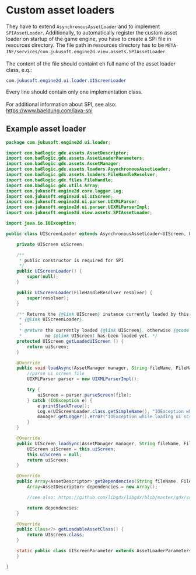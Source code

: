 # Custom asset loaders

They have to extend `AsynchronousAssetLoader` and to implement `SPIAssetLoader`.
Additionally, to automatically register the custom asset loader on startup of the game engine, you have to create a SPI file in resources directory.
The file path in resources directory has to be `META-INF/services/com.jukusoft.engine2d.view.assets.SPIAssetLoader`.\
\
The content of the file should containt eh full name of the asset loader class, e.q.:
```java
com.jukusoft.engine2d.ui.loader.UIScreenLoader
```

Every line should contain only one implementation class.\
\
For additional information about SPI, see also: https://www.baeldung.com/java-spi

## Example asset loader

```java
package com.jukusoft.engine2d.ui.loader;

import com.badlogic.gdx.assets.AssetDescriptor;
import com.badlogic.gdx.assets.AssetLoaderParameters;
import com.badlogic.gdx.assets.AssetManager;
import com.badlogic.gdx.assets.loaders.AsynchronousAssetLoader;
import com.badlogic.gdx.assets.loaders.FileHandleResolver;
import com.badlogic.gdx.files.FileHandle;
import com.badlogic.gdx.utils.Array;
import com.jukusoft.engine2d.core.logger.Log;
import com.jukusoft.engine2d.ui.UIScreen;
import com.jukusoft.engine2d.ui.parser.UIXMLParser;
import com.jukusoft.engine2d.ui.parser.UIXMLParserImpl;
import com.jukusoft.engine2d.view.assets.SPIAssetLoader;

import java.io.IOException;

public class UIScreenLoader extends AsynchronousAssetLoader<UIScreen, UIScreenLoader.UIScreenParameter> implements SPIAssetLoader {

    private UIScreen uiScreen;

    /**
     * public constructor is required for SPI
     */
    public UIScreenLoader() {
        super(null);
    }

    public UIScreenLoader(FileHandleResolver resolver) {
        super(resolver);
    }

    /** Returns the {@link UIScreen} instance currently loaded by this
     * {@link UIScreenLoader}.
     *
     * @return the currently loaded {@link UIScreen}, otherwise {@code null} if
     *         no {@link UIScreen} has been loaded yet. */
    protected UIScreen getLoadedUIScreen () {
        return uiScreen;
    }

    @Override
    public void loadAsync(AssetManager manager, String fileName, FileHandle file, UIScreenParameter parameter) {
        //parse ui screen file
        UIXMLParser parser = new UIXMLParserImpl();

        try {
            uiScreen = parser.parseScreen(file);
        } catch (IOException e) {
            e.printStackTrace();
            Log.e(UIScreenLoader.class.getSimpleName(), "IOException while loading ui screen: " + file.path(), e);
            manager.getLogger().error("IOException while loading ui screen <" + fileName + "> :\n" + e.getLocalizedMessage());
        }
    }

    @Override
    public UIScreen loadSync(AssetManager manager, String fileName, FileHandle file, UIScreenParameter parameter) {
        UIScreen uiScreen = this.uiScreen;
        this.uiScreen = null;
        return uiScreen;
    }

    @Override
    public Array<AssetDescriptor> getDependencies(String fileName, FileHandle file, UIScreenParameter parameter) {
        Array<AssetDescriptor> dependencies = new Array();

        //see also: https://github.com/libgdx/libgdx/blob/master/gdx/src/com/badlogic/gdx/assets/loaders/TextureAtlasLoader.java

        return dependencies;
    }

    @Override
    public Class<?> getLoadableAssetClass() {
        return UIScreen.class;
    }

    static public class UIScreenParameter extends AssetLoaderParameters<UIScreen> {
    }

}
```